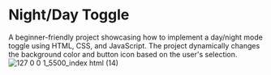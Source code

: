 # Night/Day Toggle

A beginner-friendly project showcasing how to implement a day/night mode toggle using HTML, CSS, and JavaScript. The project dynamically changes the background color and button icon based on the user's selection.
![127 0 0 1_5500_index html (14)](https://github.com/user-attachments/assets/b94ad61c-1bca-4004-8be6-7db6599284ef)



